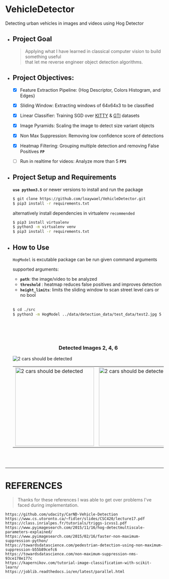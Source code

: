 # VehicleDetector
  Detecting urban vehicles in images and videos using Hog Detector

- ## Project Goal   
    > Applying what I have learned in classical computer vision to build something useful   
    > that let me reverse engineer object detection algorithms.   
 
- ## Project Objectives:
	- [x] Feature Extraction Pipeline: {Hog Descriptor, Colors Histogram, and Edges}
	- [x] Sliding Window: Extracting windows of 64x64x3 to be classified
	- [x] Linear Classifier: Training SGD over [KITTY](http://www.cvlibs.net/datasets/kitti/) & [GTI](http://www.gti.ssr.upm.es/data/Vehicle_database.html)  datasets
	- [x] Image Pyramids: Scaling the image to detect size variant objects
	- [x]  Non Max Suppression: Removing low confidence score of detections
	- [x]  Heatmap Filtering: Grouping multiple detection and removing False Positives **`FP`**
	- [ ] Run in realtime for videos: Analyze more than 5 **`FPS`**


- ## Project Setup and Requirements   
  **`use python3.5`** or newer versions to install and run the package  
  ```bash
  $ git clone https://github.com/loaywael/VehicleDetector.git   
  $ pip3 install -r requirements.txt      
  ```   
  
  alternatively install dependencies in virtualenv `recommended`   
  ```bash
  $ pip3 install virtualenv   
  $ python3 -m virtualenv venv   
  $ pip3 install -r requirements.txt   
  ```   
  
  
- ## How to Use   
   `HogModel` is excutable package can be run given command arguments   
   
   supported arguments:   
	- **`path`**: the image/video to be analyzed   
	- **`threshold`** : heatmap reduces false positives and improves detection   
	- **`height_limits`**: limits the sliding window to scan street level cars or no bool      
   </br>   
   
   ```bash  
   $ cd ./src     
   $ python3 -m HogModel ../data/detection_data/test_data/test2.jpg 5 True     
   ```
   </br>   
   </br>   
   </br>   
   
   <h3 align=center>Detected Images 2, 4, 6</h3>
   <img src="/assets/test2_detected.png" alt="2 cars should be detected">
   <table><tr>
   	<td><img src="/assests/test4_detected.png" alt="2 cars should be detected" style="width: 250px;"/></td>
   	<td><img src="/assests/test6_detected.png" alt="2 cars should be detected" style="width: 250px;"/></td>
   </tr></table>
   </br>
   </br>
   
***

# REFERENCES
> Thanks for these references I was able to get over problems I've faced during implementation.   

	https://github.com/udacity/CarND-Vehicle-Detection
	https://www.cs.utoronto.ca/~fidler/slides/CSC420/lecture17.pdf
	https://class.inrialpes.fr/tutorials/triggs-icvss1.pdf
	https://www.pyimagesearch.com/2015/11/16/hog-detectmultiscale-parameters-explained/
	https://www.pyimagesearch.com/2015/02/16/faster-non-maximum-suppression-python/
	https://towardsdatascience.com/pedestrian-detection-using-non-maximum-suppression-b55b89cefc6
	https://towardsdatascience.com/non-maximum-suppression-nms-93ce178e177c
	https://kapernikov.com/tutorial-image-classification-with-scikit-learn/
	https://joblib.readthedocs.io/en/latest/parallel.html

